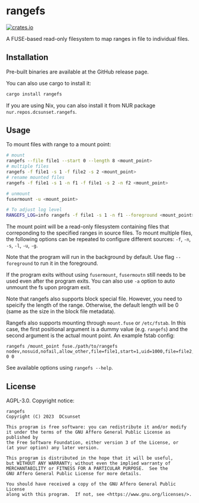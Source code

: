 # rangefs

[![crates.io](https://badgen.net/crates/v/rangefs)](https://crates.io/crates/rangefs)

A FUSE-based read-only filesystem to map ranges in file to individual files.

## Installation

Pre-built binaries are available at the GitHub release page.

You can also use cargo to install it:

```sh
cargo install rangefs
```

If you are using Nix, you can also install it from NUR package `nur.repos.dcsunset.rangefs`.

## Usage

To mount files with range to a mount point:

```sh
# mount
rangefs --file file1 --start 0 --length 8 <mount_point>
# multiple files
rangefs -f file1 -s 1 -f file2 -s 2 <mount_point>
# rename mounted files
rangefs -f file1 -s 1 -n f1 -f file1 -s 2 -n f2 <mount_point>

# unmount
fusermount -u <mount_point>

# To adjust log level
RANGEFS_LOG=info rangefs -f file1 -s 1 -n f1 --foreground <mount_point>
```

The mount point will be a read-only filesystem containing files that correponding to the specified ranges in source files.
To mount multiple files, the following options can be repeated to configure different sources:
`-f`, `-n`, `-s`, `-l`, `-u`, `-g`.

Note that the program will run in the background by default.
Use flag `--foreground` to run it in the foreground.

If the program exits without using `fusermount`,
`fusermoutn` still needs to be used even after the program exits.
You can also use `-a` option to auto unmount the fs upon program exit.

Note that rangefs also supports block special file.
However, you need to speicify the length of the range.
Otherwise, the default length will be 0 (same as the size in the block file metadata).

Rangefs also supports mounting through `mount.fuse` or `/etc/fstab`.
In this case, the first positional argument is a dummy value (e.g. `rangefs`) and the second argument is the actual mount point.
An example fstab config:
```
rangefs /mount_point fuse./path/to/rangefs nodev,nosuid,nofail,allow_other,file=file1,start=1,uid=1000,file=file2,start=8,length=16 0 0
```

See available options using `rangefs --help`.

## License

AGPL-3.0. Copyright notice:

```
rangefs
Copyright (C) 2023  DCsunset

This program is free software: you can redistribute it and/or modify
it under the terms of the GNU Affero General Public License as published by
the Free Software Foundation, either version 3 of the License, or
(at your option) any later version.

This program is distributed in the hope that it will be useful,
but WITHOUT ANY WARRANTY; without even the implied warranty of
MERCHANTABILITY or FITNESS FOR A PARTICULAR PURPOSE.  See the
GNU Affero General Public License for more details.

You should have received a copy of the GNU Affero General Public License
along with this program.  If not, see <https://www.gnu.org/licenses/>.
```
